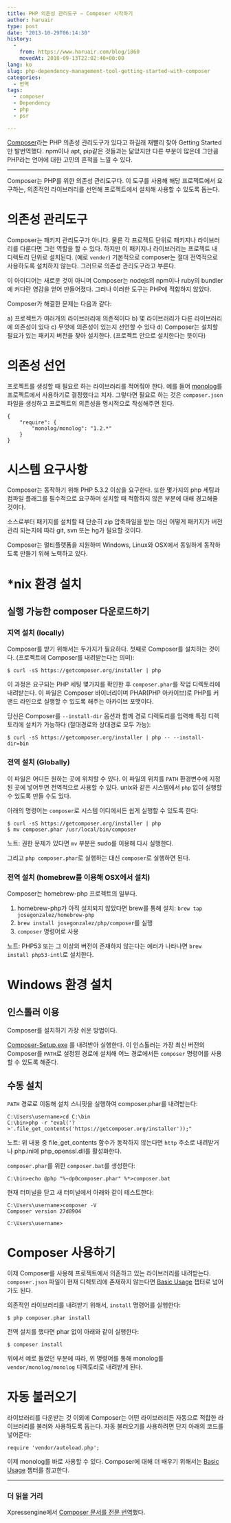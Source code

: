 ```yaml
---
title: PHP 의존성 관리도구 – Composer 시작하기
author: haruair
type: post
date: "2013-10-29T06:14:30"
history:
  - 
    from: https://www.haruair.com/blog/1860
    movedAt: 2018-09-13T22:02:40+00:00
lang: ko
slug: php-dependency-management-tool-getting-started-with-composer
categories:
  - 번역
tags:
  - composer
  - Dependency
  - php
  - psr

---
```

[Composer][1]라는 PHP 의존성 관리도구가 있다고 하길래 재빨리 찾아 Getting Started만 발번역했다. npm이나 apt, pip같은 것들과는 닮았지만 다른 부분이 많은데 그만큼 PHP라는 언어에 대한 고민의 흔적을 느낄 수 있다.

* * *

Composer는 PHP를 위한 의존성 관리도구다. 이 도구를 사용해 해당 프로젝트에서 요구하는, 의존적인 라이브러리를 선언해 프로젝트에서 설치해 사용할 수 있도록 돕는다.

# 의존성 관리도구

Composer는 패키지 관리도구가 아니다. 물론 각 프로젝트 단위로 패키지나 라이브러리를 다룬다면 그런 역할을 할 수 있다. 하지만 이 패키지나 라이브러리는 프로젝트 내 디렉토리 단위로 설치된다. (예로 `vender`) 기본적으로 composer는 절대 전역적으로 사용하도록 설치하지 않는다. 그러므로 의존성 관리도구라고 부른다.

<!--more-->

이 아이디어는 새로운 것이 아니며 Composer는 nodejs의 npm이나 ruby의 bundler에 커다란 영감을 얻어 만들어졌다. 그러나 이러한 도구는 PHP에 적합하지 않았다.

Composer가 해결한 문제는 다음과 같다:

a) 프로젝트가 여러개의 라이브러리에 의존적이다 b) 몇 라이브러리가 다른 라이브러리에 의존성이 있다 c) 무엇에 의존성이 있는지 선언할 수 있다 d) Composer는 설치할 필요가 있는 패키지 버전을 찾아 설치한다. (프로젝트 안으로 설치한다는 뜻이다)

# 의존성 선언

프로젝트를 생성할 때 필요로 하는 라이브러리를 적어줘야 한다. 예를 들어 [monolog][2]를 프로젝트에서 사용하기로 결정했다고 치자. 그렇다면 필요로 하는 것은 `composer.json` 파일을 생성하고 프로젝트의 의존성을 명시적으로 작성해주면 된다.

    {
        "require": {
            "monolog/monolog": "1.2.*"
        }
    }
    

# 시스템 요구사항

Composer는 동작하기 위해 PHP 5.3.2 이상을 요구한다. 또한 몇가지의 php 세팅과 컴파일 플래그를 필수적으로 요구하며 설치할 때 적합하지 않은 부분에 대해 경고해줄 것이다.

소스로부터 패키지를 설치할 때 단순히 zip 압축파일을 받는 대신 어떻게 패키지가 버전관리 되는지에 따라 git, svn 또는 hg가 필요할 것이다.

Composer는 멀티플랫폼을 지원하며 Windows, Linux와 OSX에서 동일하게 동작하도록 만들기 위해 노력하고 있다.

# *nix 환경 설치

## 실행 가능한 composer 다운로드하기

### 지역 설치 (locally)

Composer를 받기 위해서는 두가지가 필요하다. 첫째로 Composer를 설치하는 것이다. (프로젝트에 Composer를 내려받는다는 의미):

    $ curl -sS https://getcomposer.org/installer | php
    

이 과정은 요구되는 PHP 세팅 몇가지를 확인한 후 `composer.phar`를 작업 디렉토리에 내려받는다. 이 파일은 Composer 바이너리이며 PHAR(PHP 아카이브)로 PHP를 커맨드 라인으로 실행할 수 있도록 해주는 아카이브 포맷이다.

당신은 Composer를 `--install-dir` 옵션과 함께 경로 디렉토리를 입력해 특정 디렉토리에 설치가 가능하다 (절대경로와 상대경로 모두 가능):

    $ curl -sS https://getcomposer.org/installer | php -- --install-dir=bin
    

### 전역 설치 (Globally)

이 파일은 어디든 원하는 곳에 위치할 수 있다. 이 파일의 위치를 `PATH` 환경변수에 지정된 곳에 넣어두면 전역적으로 사용할 수 있다. unix와 같은 시스템에서 `php` 없이 실행할 수 있도록 만들 수도 있다.

아래의 명령어는 `composer`로 시스템 어디에서든 쉽게 실행할 수 있도록 한다:

    $ curl -sS https://getcomposer.org/installer | php
    $ mv composer.phar /usr/local/bin/composer
    

노트: 권한 문제가 있다면 `mv` 부분은 sudo를 이용해 다시 실행한다.

그리고 `php composer.phar`로 실행하는 대신 `composer`로 실행하면 된다.

### 전역 설치 (homebrew를 이용해 OSX에서 설치)

Composer는 homebrew-php 프로젝트의 일부다.

  1. homebrew-php가 아직 설치되지 않았다면 brew를 통해 설치: `brew tap josegonzalez/homebrew-php`
  2. `brew install josegonzalez/php/composer`를 실행
  3. `composer` 명령어로 사용

노트: PHP53 또는 그 이상의 버전이 존재하지 않는다는 에러가 나타나면 `brew install php53-intl`로 설치한다.

# Windows 환경 설치

## 인스톨러 이용

Composer를 설치하기 가장 쉬운 방법이다.

[Composer-Setup.exe][3] 를 내려받아 실행한다. 이 인스톨러는 가장 최신 버전의 Composer를 `PATH`로 설정된 경로에 설치해 어느 경로에서든 `composer` 명령어를 사용할 수 있도록 해준다.

## 수동 설치

`PATH` 경로로 이동해 설치 스니핏을 실행하여 composer.phar를 내려받는다:

    C:\Users\username>cd C:\bin
    C:\bin>php -r "eval('?>'.file_get_contents('https://getcomposer.org/installer'));"
    

노트: 위 내용 중 file\_get\_contents 함수가 동작하지 않는다면 `http` 주소로 내려받거나 php.ini에 php_openssl.dll를 활성화한다.

`composer.phar`를 위한 `composer.bat`를 생성한다:

    C:\bin>echo @php "%~dp0composer.phar" %*>composer.bat
    

현재 터미널을 닫고 새 터미널에서 아래와 같이 테스트한다:

    C:\Users\username>composer -V
    Composer version 27d8904
    
    C:\Users\username>
    

# Composer 사용하기

이제 Composer를 사용해 프로젝트에서 의존하고 있는 라이브러리를 내려받는다. `composer.json` 파일이 현재 디렉토리에 존재하지 않는다면 [Basic Usage][4] 챕터로 넘어가도 된다.

의존적인 라이브러리를 내려받기 위해서, `install` 명령어를 실행한다:

    $ php composer.phar install
    

전역 설치를 했다면 phar 없이 아래와 같이 실행한다:

    $ composer install
    

위에서 예로 들었던 부분에 따라, 위 명령어를 통해 monolog를 `vendor/monolog/monolog` 디렉토리로 내려받게 된다.

# 자동 불러오기

라이브러리를 다운받는 것 이외에 Composer는 어떤 라이브러리든 자동으로 적합한 라이브러리를 불러와 사용하도록 돕는다. 자동 불러오기를 사용하려면 단지 아래의 코드를 넣어준다:

    require 'vendor/autoload.php';
    

이제 monolog를 바로 사용할 수 있다. Composer에 대해 더 배우기 위해서는 [Basic Usage][4] 챕터를 참고한다.

* * *

### 더 읽을 거리

Xpressengine에서 [Composer 문서를 전문 번역][5]했다.

 [1]: http://getcomposer.org/
 [2]: https://github.com/Seldaek/monolog
 [3]: https://getcomposer.org/Composer-Setup.exe
 [4]: http://getcomposer.org/doc/01-basic-usage.md
 [5]: http://xpressengine.github.io/Composer-korean-docs/